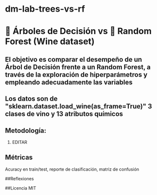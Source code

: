 # dm-lab-trees-vs-rf
# 🌳 Árboles de Decisión vs 🌲 Random Forest (Wine dataset)
## El objetivo es comparar el desempeño de un Árbol de Decisión frente a un Random Forest, a través de la exploración de hiperparámetros y empleando adecuadamente las variables
## Los datos son de "sklearn.dataset.load_wine(as_frame=True)" 3 clases de vino y 13 atributos químicos
## Metodología:
1) EDITAR

## Métricas
Acuracy en train/test, reporte de clasificación, matriz de confusión

##Reflexiones

##Licencia
MIT
